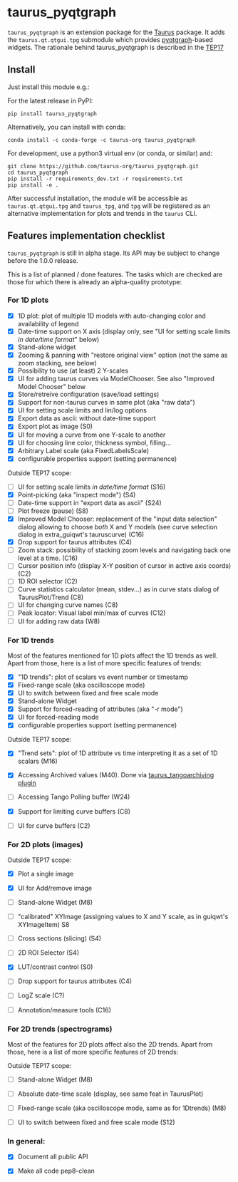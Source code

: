 # taurus_pyqtgraph

`taurus_pyqtgraph` is an extension package for the [Taurus] package. It
adds the `taurus.qt.qtgui.tpg` submodule which provides [pyqtgraph]-based 
widgets.
The rationale behind taurus_pyqtgraph is described in the [TEP17]

## Install

Just install this module e.g.:

For the latest release in PyPI:

`pip install taurus_pyqtgraph`

Alternatively, you can install with conda:

`conda install -c conda-forge -c taurus-org taurus_pyqtgraph`

For development, use a python3 virtual env (or conda, or similar) and:

```
git clone https://github.com/taurus-org/taurus_pyqtgraph.git
cd taurus_pyqtgraph
pip install -r requirements_dev.txt -r requirements.txt
pip install -e .
```

After successful installation, the module will be accessible as `taurus.qt.qtgui.tpg` 
and `taurus_tpg`, and `tpg` will be registered as an alternative implementation for 
plots and trends in the `taurus` CLI.

## Features implementation checklist

`taurus_pyqtgraph` is still in alpha stage. Its API may be subject to
change before the 1.0.0 release.

This is a list of planned / done features. The tasks which are checked are
those for which there is already an alpha-quality prototype:

### For 1D plots

- [x] 1D plot: plot of multiple 1D models with auto-changing color and
    availability of legend
- [x] Date-time support on X axis (display only, see "UI for
    setting scale limits *in date/time format*" below)
- [x] Stand-alone widget
- [x] Zooming & panning with "restore original view" option (not the same
    as zoom stacking, see below)
- [x] Possibility to use (at least) 2 Y-scales
- [x] UI for adding taurus curves via ModelChooser. See also
    "Improved Model Chooser" below
- [x] Store/retreive configuration (save/load settings)
- [x] Support for non-taurus curves in same plot (aka "raw data")
- [x] UI for setting scale limits and lin/log options
- [x] Export data as ascii: without date-time support
- [x] Export plot as image (S0)
- [x] UI for moving a curve from one Y-scale to another
- [x] UI for choosing line color, thickness symbol, filling...
- [x] Arbitrary Label scale (aka FixedLabelsScale)
- [x] configurable properties support (setting permanence)

Outside TEP17 scope:

- [ ] UI for setting scale limits *in date/time format* (S16)
- [x] Point-picking (aka "inspect mode") (S4)
- [ ] Date-time support in "export data as ascii" (S24)
- [ ] Plot freeze (pause) (S8)
- [x] Improved Model Chooser: replacement of the "input data selection"
  dialog allowing to choose *both* X and Y models (see curve selection
  dialog in extra_guiqwt's tauruscurve) (C16)
- [x] Drop support for taurus attributes (C4)
- [ ] Zoom stack: possibility of stacking zoom levels and navigating back
  one level at a time. (C16)
- [ ] Cursor position info (display X-Y position of cursor in active axis
  coords) (C2)
- [ ] 1D ROI selector (C2)
- [ ] Curve statistics calculator (mean, stdev...) as in curve stats
  dialog of TaurusPlot/Trend (C8)
- [ ] UI for changing curve names (C8)
- [ ] Peak locator: Visual label min/max of curves (C12)
- [ ] UI for adding raw data (W8)

### For 1D trends

Most of the features mentioned for 1D plots affect the 1D trends as
well. Apart from those, here is a list of more specific features of
trends:

- [x] "1D trends": plot of scalars vs event number or timestamp
- [x] Fixed-range scale (aka oscilloscope mode)
- [x] UI to switch between fixed and free scale mode
- [x] Stand-alone Widget 
- [x] Support for forced-reading of attributes (aka "-r mode") 
- [x] UI for forced-reading mode
- [x] configurable properties support (setting permanence)

Outside TEP17 scope:

- [x] "Trend sets": plot of 1D attribute vs time interpreting it as a set
  of 1D scalars (M16)
- [x] Accessing Archived values (M40). Done via [taurus_tangoarchiving plugin]
- [ ] Accessing Tango Polling buffer (W24)
- [x] Support for limiting curve buffers (C8)
- [ ] UI for curve buffers (C2)


### For 2D plots (images)


Outside TEP17 scope:
- [x] Plot a single image 
- [x] UI for Add/remove image
- [ ] Stand-alone Widget (M8)
- [ ] "calibrated" XYImage (assigning values to X and Y scale, as in
    guiqwt's XYImageItem) S8
- [ ] Cross sections (slicing) (S4)
- [ ] 2D ROI Selector (S4)
- [x] LUT/contrast control (S0)
- [ ] Drop support for taurus attributes (C4)
- [ ] LogZ scale (C?)
- [ ] Annotation/measure tools (C16)


### For 2D trends (spectrograms)

Most of the features for 2D plots affect also the 2D trends. Apart
from those, here is a list of more specific features of 2D trends:

Outside TEP17 scope:
- [ ] Stand-alone Widget (M8)
- [ ] Absolute date-time scale (display, see same feat in TaurusPlot)
- [ ] Fixed-range scale (aka oscilloscope mode, same as for 1Dtrends) (M8)
- [ ] UI to switch between fixed and free scale mode (S12)


### In general:
- [x] Document all public API
- [x] Make all code pep8-clean


[Taurus]: http://taurus-scada.org
[pyqtgraph]: http://pyqtgraph.org
[TEP17]: https://github.com/taurus-org/taurus/pull/452
[taurus_tangoarchiving plugin]: https://github.com/taurus-org/taurus_tangoarchiving
